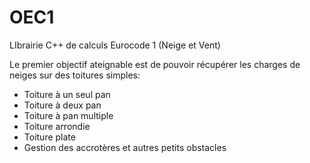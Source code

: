 OEC1
====

LIbrairie C++ de calculs Eurocode 1 (Neige et Vent)

Le premier objectif ateignable est de pouvoir récupérer les charges de neiges sur des toitures simples:

* Toiture à un seul pan
* Toiture à deux pan
* Toiture à pan multiple
* Toiture arrondie
* Toiture plate
* Gestion des accrotères et autres petits obstacles
